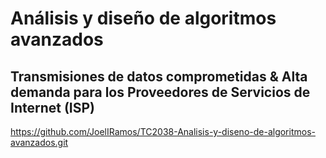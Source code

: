 # Análisis y diseño de algoritmos avanzados
## Transmisiones de datos comprometidas & Alta demanda para los Proveedores de Servicios de Internet (ISP)
https://github.com/JoelIRamos/TC2038-Analisis-y-diseno-de-algoritmos-avanzados.git 